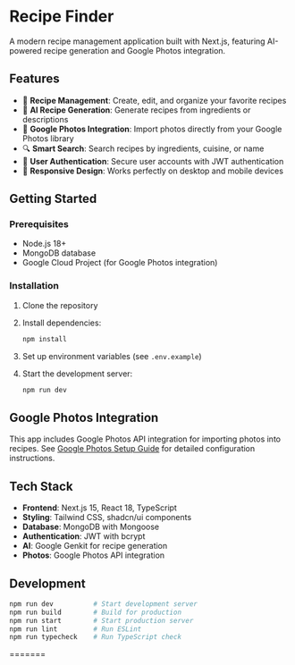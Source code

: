 
# Recipe Finder

A modern recipe management application built with Next.js, featuring AI-powered recipe generation and Google Photos integration.

## Features

- 🍳 **Recipe Management**: Create, edit, and organize your favorite recipes
- 🤖 **AI Recipe Generation**: Generate recipes from ingredients or descriptions
- 📸 **Google Photos Integration**: Import photos directly from your Google Photos library
- 🔍 **Smart Search**: Search recipes by ingredients, cuisine, or name
- 👤 **User Authentication**: Secure user accounts with JWT authentication
- 📱 **Responsive Design**: Works perfectly on desktop and mobile devices

## Getting Started

### Prerequisites

- Node.js 18+ 
- MongoDB database
- Google Cloud Project (for Google Photos integration)

### Installation

1. Clone the repository
2. Install dependencies:
   ```bash
   npm install
   ```

3. Set up environment variables (see `.env.example`)
4. Start the development server:
   ```bash
   npm run dev
   ```

## Google Photos Integration

This app includes Google Photos API integration for importing photos into recipes. See [Google Photos Setup Guide](docs/google-photos-setup.md) for detailed configuration instructions.

## Tech Stack

- **Frontend**: Next.js 15, React 18, TypeScript
- **Styling**: Tailwind CSS, shadcn/ui components
- **Database**: MongoDB with Mongoose
- **Authentication**: JWT with bcrypt
- **AI**: Google Genkit for recipe generation
- **Photos**: Google Photos API integration

## Development

```bash
npm run dev          # Start development server
npm run build        # Build for production
npm run start        # Start production server
npm run lint         # Run ESLint
npm run typecheck    # Run TypeScript check
```
=======

